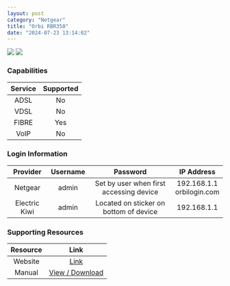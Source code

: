 ```yaml
---
layout: post
category: "Netgear"
title: "Orbi RBR350"
date: "2024-07-23 13:14:02"
---
```

<img src="https://www.netgear.com/zone3/cid/fit/1024x633/to/jpg/https/www.netgear.com/ae/media/Hero_RBR350_tcm166-141652.png" class="modem_image">
<img src="https://www.netgear.com/zone3/cid/fit/1024x633/https/www.netgear.com/ae/media/IMG_RBR350-3_tcm166-141654.jpg" class="modem_image">

### Capabilities

| Service | Supported |
| :-: | :-: |
| ADSL | No |
| VDSL | No |
| FIBRE | Yes |
| VoIP | No |

### Login Information

| Provider | Username | Password | IP Address |
| :-: | :-: | :-: | :-: |
| Netgear | admin | Set by user when first accessing device | 192.168.1.1<br>orbilogin.com |
| Electric Kiwi | admin | Located on sticker on bottom of device | 192.168.1.1 |

### Supporting Resources

| Resource | Link |
| :-: | :-: |
| Website | [Link](https://www.netgear.com/ae/home/wifi/mesh/rbr350/) |
| Manual | [View / Download](https://www.downloads.netgear.com/files/GDC/RBK352/RBK352_RBK353_UM_EN.pdf) |
